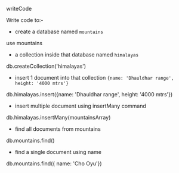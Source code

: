 writeCode

Write code to:-

- create a database named `mountains`

use mountains

- a collection inside that database named `himalayas`

 db.createCollection('himalayas')

- insert 1 document into that collection `{name: 'Dhauldhar range', height: '4000 mtrs'}`

db.himalayas.insert({name: 'Dhauldhar range', height: '4000 mtrs'})

- insert multiple document using insertMany command

db.himalayas.insertMany(mountainsArray)

- find all documents from mountains

db.mountains.find()

- find a single document using name


db.mountains.find({ name: 'Cho Oyu'})